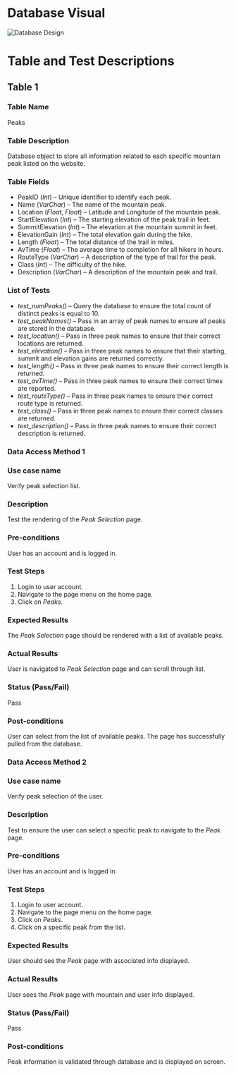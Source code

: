 # Database Visual
![Database Design](https://user-images.githubusercontent.com/104743365/199325220-3112257c-4322-4e7c-8f99-c092316cd203.JPG)

# Table and Test Descriptions

## Table 1

### Table Name
  Peaks
### Table Description
  Database object to store all information related to each specific mountain peak listed on the website.
### Table Fields
  * PeakID (*Int*) – Unique identifier to identify each peak.
  * Name (*VarChar*) – The name of the mountain peak.
  * Location (*Float*, *Float*) – Latitude and Longitude of the mountain peak.
  * StartElevation (*Int*) – The starting elevation of the peak trail in feet.
  * SummitElevation (*Int*) – The elevation at the mountain summit in feet.
  * ElevationGain (*Int*) – The total elevation gain during the hike.
  * Length (*Float*) – The total distance of the trail in miles.
  * AvTime (*Float*) – The average time to completion for all hikers in hours.
  * RouteType (*VarChar*) – A description of the type of trail for the peak.
  * Class (*Int*) – The difficulty of the hike.
  * Description (*VarChar*) – A description of the mountain peak and trail.
### List of Tests
  * *test_numPeaks()* – Query the database to ensure the total count of distinct peaks is equal to 10.
  * *test_peakNames()* – Pass in an array of peak names to ensure all peaks are stored in the database.
  * *test_location()* – Pass in three peak names to ensure that their correct locations are returned.
  * *test_elevation()* – Pass in three peak names to ensure that their starting, summit and elevation gains are returned correctly.
  * *test_length()* – Pass in three peak names to ensure their correct length is returned.
  * *test_avTime()* – Pass in three peak names to ensure their correct times are reported.
  * *test_routeType()* – Pass in three peak names to ensure their correct route type is returned.
  * *test_class()* – Pass in three peak names to ensure their correct classes are returned.
  * *test_description()* – Pass in three peak names to ensure their correct description is returned.

### Data Access Method 1

### Use case name
  Verify peak selection list.
### Description
  Test the rendering of the *Peak Selection* page.
### Pre-conditions
  User has an account and is logged in.
### Test Steps
  1. Login to user account.
  2. Navigate to the page menu on the home page.
  3. Click on *Peaks*.
### Expected Results
  The *Peak Selection* page should be rendered with a list of available peaks.
### Actual Results
  User is navigated to *Peak Selection* page and can scroll through list.
### Status (Pass/Fail)
  Pass
### Post-conditions
  User can select from the list of available peaks.  The page has successfully pulled from the database.

### Data Access Method 2

### Use case name
  Verify peak selection of the user.
### Description
  Test to ensure the user can select a specific peak to navigate to the *Peak* page.
### Pre-conditions
  User has an account and is logged in.
### Test Steps
  1. Login to user account.
  2. Navigate to the page menu on the home page.
  3. Click on *Peaks*.
  4. Click on a specific peak from the list.
### Expected Results
  User should see the *Peak* page with associated info displayed.
### Actual Results
  User sees the *Peak* page with mountain and user info displayed.
### Status (Pass/Fail)
  Pass
### Post-conditions
  Peak information is validated through database and is displayed on screen.  
